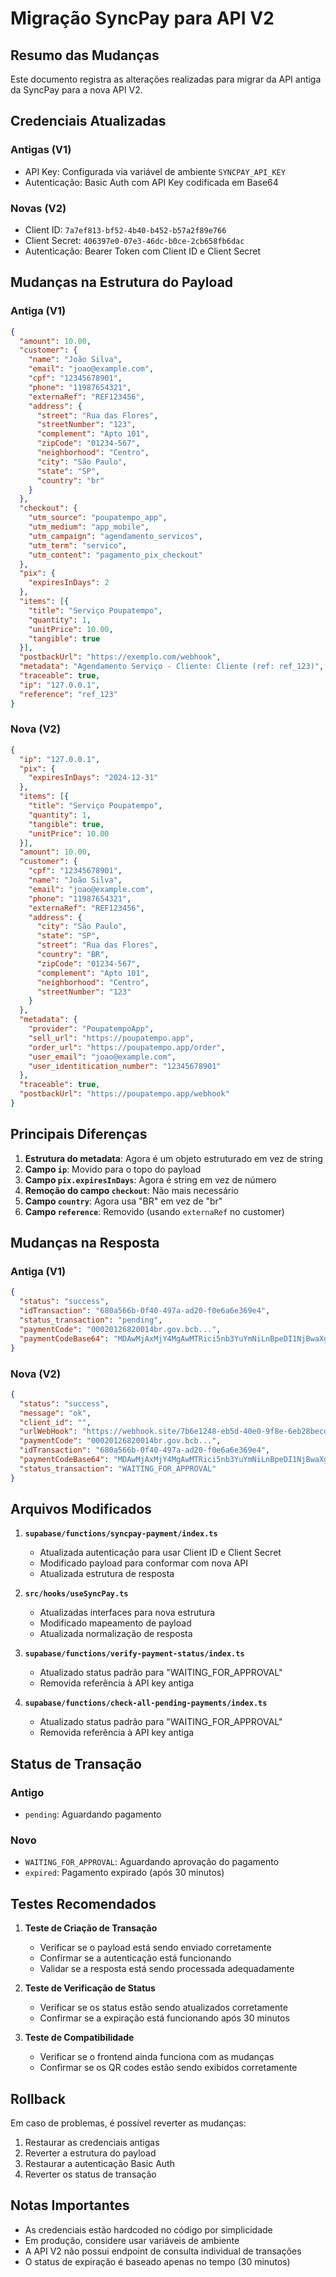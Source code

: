 # Migração SyncPay para API V2

## Resumo das Mudanças

Este documento registra as alterações realizadas para migrar da API antiga da SyncPay para a nova API V2.

## Credenciais Atualizadas

### Antigas (V1)
- API Key: Configurada via variável de ambiente `SYNCPAY_API_KEY`
- Autenticação: Basic Auth com API Key codificada em Base64

### Novas (V2)
- Client ID: `7a7ef813-bf52-4b40-b452-b57a2f89e766`
- Client Secret: `406397e0-07e3-46dc-b0ce-2cb658fb6dac`
- Autenticação: Bearer Token com Client ID e Client Secret

## Mudanças na Estrutura do Payload

### Antiga (V1)
```json
{
  "amount": 10.00,
  "customer": {
    "name": "João Silva",
    "email": "joao@example.com",
    "cpf": "12345678901",
    "phone": "11987654321",
    "externaRef": "REF123456",
    "address": {
      "street": "Rua das Flores",
      "streetNumber": "123",
      "complement": "Apto 101",
      "zipCode": "01234-567",
      "neighborhood": "Centro",
      "city": "São Paulo",
      "state": "SP",
      "country": "br"
    }
  },
  "checkout": {
    "utm_source": "poupatempo_app",
    "utm_medium": "app_mobile",
    "utm_campaign": "agendamento_servicos",
    "utm_term": "servico",
    "utm_content": "pagamento_pix_checkout"
  },
  "pix": {
    "expiresInDays": 2
  },
  "items": [{
    "title": "Serviço Poupatempo",
    "quantity": 1,
    "unitPrice": 10.00,
    "tangible": true
  }],
  "postbackUrl": "https://exemplo.com/webhook",
  "metadata": "Agendamento Serviço - Cliente: Cliente (ref: ref_123)",
  "traceable": true,
  "ip": "127.0.0.1",
  "reference": "ref_123"
}
```

### Nova (V2)
```json
{
  "ip": "127.0.0.1",
  "pix": {
    "expiresInDays": "2024-12-31"
  },
  "items": [{
    "title": "Serviço Poupatempo",
    "quantity": 1,
    "tangible": true,
    "unitPrice": 10.00
  }],
  "amount": 10.00,
  "customer": {
    "cpf": "12345678901",
    "name": "João Silva",
    "email": "joao@example.com",
    "phone": "11987654321",
    "externaRef": "REF123456",
    "address": {
      "city": "São Paulo",
      "state": "SP",
      "street": "Rua das Flores",
      "country": "BR",
      "zipCode": "01234-567",
      "complement": "Apto 101",
      "neighborhood": "Centro",
      "streetNumber": "123"
    }
  },
  "metadata": {
    "provider": "PoupatempoApp",
    "sell_url": "https://poupatempo.app",
    "order_url": "https://poupatempo.app/order",
    "user_email": "joao@example.com",
    "user_identitication_number": "12345678901"
  },
  "traceable": true,
  "postbackUrl": "https://poupatempo.app/webhook"
}
```

## Principais Diferenças

1. **Estrutura do metadata**: Agora é um objeto estruturado em vez de string
2. **Campo `ip`**: Movido para o topo do payload
3. **Campo `pix.expiresInDays`**: Agora é string em vez de número
4. **Remoção do campo `checkout`**: Não mais necessário
5. **Campo `country`**: Agora usa "BR" em vez de "br"
6. **Campo `reference`**: Removido (usando `externaRef` no customer)

## Mudanças na Resposta

### Antiga (V1)
```json
{
  "status": "success",
  "idTransaction": "680a566b-0f40-497a-ad20-f0e6a6e369e4",
  "status_transaction": "pending",
  "paymentCode": "00020126820014br.gov.bcb...",
  "paymentCodeBase64": "MDAwMjAxMjY4MgAwMTRici5nb3YuYmNiLnBpeDI1NjBwaXgudHJlZWFsLmNvbS9xcid2My9h2C9mYzhiNDUxZS1lZjgwLTRhNzYtYWE5Ny1jZjU3OWI3ZTAaMmU1MjA0MDAwMDUzMDM5ODY1ODAyQlI1OTA4U1lOQ19QQVk2MDA5Tk9WT19HQU1BNjIwNzA1MDMqKio1MzA0OTBFQw=="
}
```

### Nova (V2)
```json
{
  "status": "success",
  "message": "ok",
  "client_id": "",
  "urlWebHook": "https://webhook.site/7b6e1248-eb5d-40e0-9f8e-6eb28becd2d0",
  "paymentCode": "00020126820014br.gov.bcb...",
  "idTransaction": "680a566b-0f40-497a-ad20-f0e6a6e369e4",
  "paymentCodeBase64": "MDAwMjAxMjY4MgAwMTRici5nb3YuYmNiLnBpeDI1NjBwaXgudHJlZWFsLmNvbS9xcid2My9h2C9mYzhiNDUxZS1lZjgwLTRhNzYtYWE5Ny1jZjU3OWI3ZTAaMmU1MjA0MDAwMDUzMDM5ODY1ODAyQlI1OTA4U1lOQ19QQVk2MDA5Tk9WT19HQU1BNjIwNzA1MDMqKio1MzA0OTBFQw==",
  "status_transaction": "WAITING_FOR_APPROVAL"
}
```

## Arquivos Modificados

1. **`supabase/functions/syncpay-payment/index.ts`**
   - Atualizada autenticação para usar Client ID e Client Secret
   - Modificado payload para conformar com nova API
   - Atualizada estrutura de resposta

2. **`src/hooks/useSyncPay.ts`**
   - Atualizadas interfaces para nova estrutura
   - Modificado mapeamento de payload
   - Atualizada normalização de resposta

3. **`supabase/functions/verify-payment-status/index.ts`**
   - Atualizado status padrão para "WAITING_FOR_APPROVAL"
   - Removida referência à API key antiga

4. **`supabase/functions/check-all-pending-payments/index.ts`**
   - Atualizado status padrão para "WAITING_FOR_APPROVAL"
   - Removida referência à API key antiga

## Status de Transação

### Antigo
- `pending`: Aguardando pagamento

### Novo
- `WAITING_FOR_APPROVAL`: Aguardando aprovação do pagamento
- `expired`: Pagamento expirado (após 30 minutos)

## Testes Recomendados

1. **Teste de Criação de Transação**
   - Verificar se o payload está sendo enviado corretamente
   - Confirmar se a autenticação está funcionando
   - Validar se a resposta está sendo processada adequadamente

2. **Teste de Verificação de Status**
   - Verificar se os status estão sendo atualizados corretamente
   - Confirmar se a expiração está funcionando após 30 minutos

3. **Teste de Compatibilidade**
   - Verificar se o frontend ainda funciona com as mudanças
   - Confirmar se os QR codes estão sendo exibidos corretamente

## Rollback

Em caso de problemas, é possível reverter as mudanças:

1. Restaurar as credenciais antigas
2. Reverter a estrutura do payload
3. Restaurar a autenticação Basic Auth
4. Reverter os status de transação

## Notas Importantes

- As credenciais estão hardcoded no código por simplicidade
- Em produção, considere usar variáveis de ambiente
- A API V2 não possui endpoint de consulta individual de transações
- O status de expiração é baseado apenas no tempo (30 minutos)
